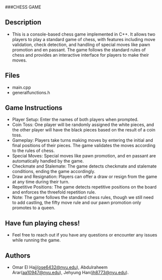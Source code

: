 ###CHESS GAME


## Description
*   This is a console-based chess game implemented in C++. It allows two players to play a standard game of chess, with features including move validation, check detection, and handling of special moves like pawn promotion and en passant. The game follows the standard rules of chess and provides an interactive interface for players to make their moves.

## Files
*   main.cpp
*   generalfunctions.h


## Game Instructions

*   Player Setup: Enter the names of both players when prompted.
*   Coin Toss: One player will be randomly assigned the white pieces, and the other player will have the black pieces based on the result of a coin toss.
*   Gameplay: Players take turns making moves by entering the initial and final positions of their pieces. The game validates the moves according to the rules of chess.
*   Special Moves: Special moves like pawn promotion, and en passant are automatically handled by the game.
*   Checkmate and Stalemate: The game detects checkmate and stalemate conditions, ending the game accordingly.
*   Draw and Resignation: Players can offer a draw or resign from the game at any time during their turn.
*   Repetitive Positions: The game detects repetitive positions on the board and enforces the threefold repetition rule.
*   Note: The game follows the standard chess rules, though we still need to add castling, the fifty move rule and our pawn promotion only promotes to a queen.



## Have fun playing chess!

*   Feel free to reach out if you have any questions or encounter any issues while running the game.

## Authors

*   Omar El Hajj(ose6432@nyu.edu), Abdulraheem Arar(aa10947@nyu.edu), Jehyung Han(jh8773@nyu.edu).
